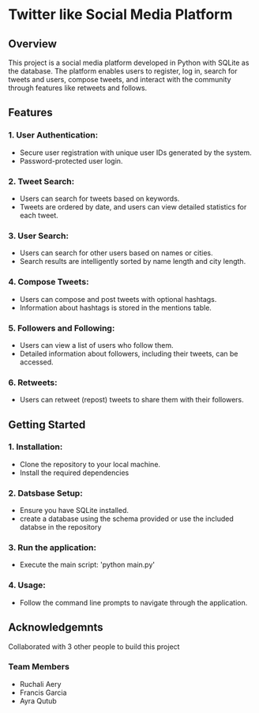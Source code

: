 # Twitter like Social Media Platform

## Overview

This project is a social media platform developed in Python with SQLite as the database. The platform enables users to register, log in, search for tweets and users, compose tweets, and interact with the community through features like retweets and follows.

## Features

### 1. User Authentication:

- Secure user registration with unique user IDs generated by the system.
- Password-protected user login.
### 2. Tweet Search:

- Users can search for tweets based on keywords.
- Tweets are ordered by date, and users can view detailed statistics for each tweet.
### 3. User Search:

- Users can search for other users based on names or cities.
- Search results are intelligently sorted by name length and city length.
### 4. Compose Tweets:

- Users can compose and post tweets with optional hashtags.
- Information about hashtags is stored in the mentions table.
### 5. Followers and Following:

- Users can view a list of users who follow them.
- Detailed information about followers, including their tweets, can be accessed.
### 6. Retweets:

- Users can retweet (repost) tweets to share them with their followers.

## Getting Started

### 1. Installation:

- Clone the repository to your local machine.
- Install the required dependencies
### 2. Datsbase Setup:

- Ensure you have SQLite installed.
- create a database using the schema provided or use the included databse in the repository
### 3. Run the application:

- Execute the main script: 'python main.py'

### 4. Usage:

- Follow the command line prompts to navigate through the application.

## Acknowledgemnts
Collaborated with 3 other people to build this project

### Team Members
- Ruchali Aery
- Francis Garcia
- Ayra Qutub
